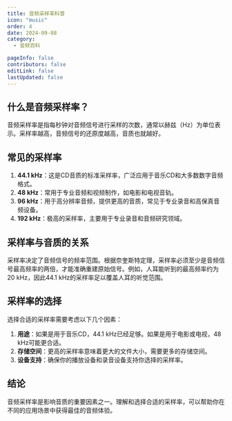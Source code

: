 ```yaml
---
title: 音频采样率科普
icon: "music"
order: 4
date: 2024-09-08
category:
  - 音频百科

pageInfo: false
contributors: false
editLink: false
lastUpdated: false
---
```


## 什么是音频采样率？

音频采样率是指每秒钟对音频信号进行采样的次数，通常以赫兹（Hz）为单位表示。采样率越高，音频信号的还原度越高，音质也就越好。

## 常见的采样率

1. **44.1 kHz**：这是CD音质的标准采样率，广泛应用于音乐CD和大多数数字音频格式。
2. **48 kHz**：常用于专业音频和视频制作，如电影和电视音轨。
3. **96 kHz**：用于高分辨率音频，提供更高的音质，常见于专业录音和高保真音频设备。
4. **192 kHz**：极高的采样率，主要用于专业录音和音频研究领域。

## 采样率与音质的关系

采样率决定了音频信号的频率范围。根据奈奎斯特定理，采样率必须至少是音频信号最高频率的两倍，才能准确重建原始信号。例如，人耳能听到的最高频率约为20 kHz，因此44.1 kHz的采样率足以覆盖人耳的听觉范围。

## 采样率的选择

选择合适的采样率需要考虑以下几个因素：

1. **用途**：如果是用于音乐CD，44.1 kHz已经足够。如果是用于电影或电视，48 kHz可能更合适。
2. **存储空间**：更高的采样率意味着更大的文件大小，需要更多的存储空间。
3. **设备支持**：确保你的播放设备和录音设备支持你选择的采样率。

## 结论

音频采样率是影响音质的重要因素之一。理解和选择合适的采样率，可以帮助你在不同的应用场景中获得最佳的音频体验。


